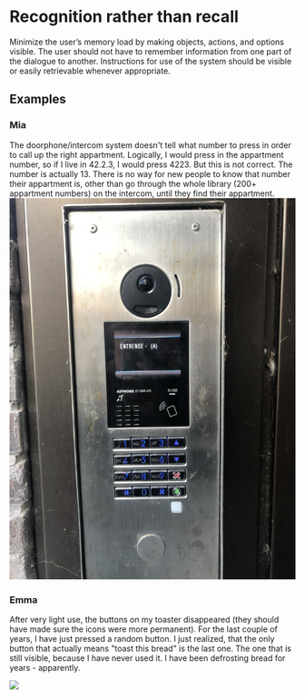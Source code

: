 # Recognition rather than recall

Minimize the user’s memory load by making objects, actions, and options visible. The user should not have to remember information from one part of the dialogue to another. Instructions for use of the system should be visible or easily retrievable whenever appropriate.

## Examples

### Mia
The doorphone/intercom system doesn't tell what number to press in order to call up the right appartment. Logically, I would press in the appartment number, so if I live in 42.2.3, I would press 4223. But this is not correct. The number is actually 13.
There is no way for new people to know that number their appartment is, other than go through the whole library (200+ appartment numbers) on the intercom, until they find their appartment.
![](images/Mia-DoorTelephone.JPG) 

### Emma
After very light use, the buttons on my toaster disappeared (they should have made sure the icons were more permanent). For the last couple of years, I have just pressed a random button. I just realized, that the only button that actually means "toast this bread" is the last one. The one that is still visible, because I have never used it. I have been defrosting bread for years - apparently.

![](images/Emma-toaster.JPG) 
